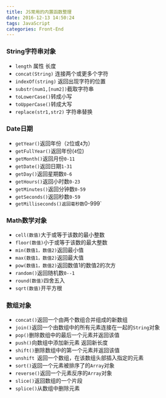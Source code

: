 ```yaml
---
title: JS常用的内置函数整理
date: 2016-12-13 14:50:24
tags: JavaScript
categories: Front-End
---
```


### String字符串对象
- `length` 属性 长度
- `concat(String)` 连接两个或更多个字符
- `indexOf(string)` 返回出现字符的位置
- `substr(num1,[num2])`截取字符串
- `toLowerCase()`转成小写
- `toUpperCase()`转成大写
- `replace(str1,str2)` 字符串替换

<!--more-->

### Date日期
- `getYear()`返回年份（`2`位或`4`为）
- `getFullYear()`返回年份(`4`位)
- `getMonth()`返回月份`0-11`
- `getDate()`返回日期`1-31`
- `getDay()`返回星期数`0-6`
- `getHours()`返回小时数`0-23`
- `getMinutes()`返回分钟数`0-59`
- `getSeconds()`返回秒数`0-59`
- `getMilliseconds()返回毫秒数`0-999`

### Math数学对象
- `cell(数值)`大于或等于该数的最小整数
- `floor(数值)`小于或等于该数的最大整数
- `min(数值1，数值2)`返回最小值
- `max(数值1，数值2)`返回最大值
- `pow(数值1，数值2)`返回数值1的数值2的次方
- `random()`返回随机数`0--1`
- `round(数值)`四舍五入
- `sqrt(数值)`开平方根

### 数组对象

- `concat()`返回一个由两个数组合并组成的新数组
- `join()`返回一个由数组中的所有元素连接在一起的`String`对象
- `pop()`删除数组中的最后一个元素并返回该值
- `push()`向数组中添加新元素 返回新长度
- `shift()`删除数组中的第一个元素并返回该值
- `unshift `返回一个数组，在该数组头部插入指定的元素
- `sort()`返回一个元素被排序了的`Array`对象
- `reverse()`返回一个元素反序的`Array`对象
- `slice()`返回数组的一个片段
- `splice()`从数组中删除元素
    